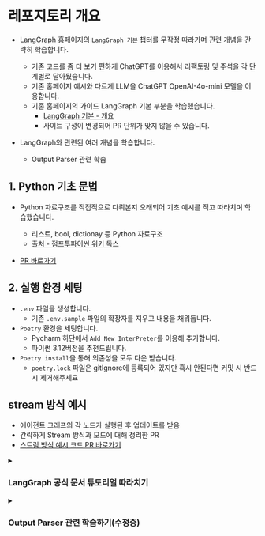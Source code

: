 # 레포지토리 개요

- LangGraph 홈페이지의 `LangGraph 기본` 챕터를 무작정 따라가며 관련 개념을 간략히 학습합니다.
  - 기존 코드를 좀 더 보기 편하게 ChatGPT를 이용해서 리팩토링 및 주석을 각 단계별로 달아뒀습니다.
  - 기존 홈페이지 예시와 다르게 LLM을 ChatGPT OpenAI-4o-mini 모델을 이용합니다.
  - 기존 홈페이지의 가이드 LangGraph 기본 부분을 학습했습니다.
    - [LangGraph 기본 - 개요](https://langchain-ai.github.io/langgraph/concepts/why-langgraph/)
    - 사이트 구성이 변경되어 PR 단위가 맞지 않을 수 있습니다.

- LangGraph와 관련된 여러 개념을 학습합니다.
  - Output Parser 관련 학습 

## 1. Python 기초 문법

- Python 자료구조를 직접적으로 다뤄본지 오래되어 기초 예시를 적고 따라치며 학습했습니다.
  - 리스트, bool, dictionay 등 Python 자료구조
  - [출처 - 점프투파이썬 위키 독스](https://wikidocs.net/book/1)

- [PR 바로가기](https://github.com/CheorHyeon/LangGraphTutorial/pull/4)

## 2. 실행 환경 세팅
- `.env` 파일을 생성합니다.
  - 기존 `.env.sample` 파일의 확장자를 지우고 내용을 채워둡니다.
- `Poetry` 환경을 세팅합니다.
  - Pycharm 하단에서 `Add New InterPreter`를 이용해 추가합니다.
  - 파이썬 3.12버전을 추천드립니다.
- `Poetry install`을 통해 의존성을 모두 다운 받습니다.
  - `poetry.lock` 파일은 gitIgnore에 등록되어 있지만 혹시 안된다면 커밋 시 반드시 제거해주세요
 
## stream 방식 예시
- 에이전트 그래프의 각 노드가 실행된 후 업데이트를 받음
- 간략하게 Stream 방식과 모드에 대해 정리한 PR
- [스트림 방식 예시 코드 PR 바로가기](https://github.com/CheorHyeon/LangGraphTutorial/pull/2)

<details>
<summary> <h3> LangGraph 공식 문서 튜토리얼 따라치기 </h3> </summary>

## 1부 : 기본 챗봇 만들기
- `BaseMessage 객체`로 자동 생성되는 내용을 본문에서 다룹니다.
- [1부 완성 PR 바로가기](https://github.com/CheorHyeon/LangGraphTutorial/pull/1)

## 2부 : 도구 추가
- `add_conditional_edges` 문법에 대해 다루며, 조건만 검사하는 별도 노드를 생성하지 않아도 동작함을 정리했습니다.
- Python의 Class에 대한 문법을 정리했습니다.
  - `__call__` 메서드를 정의하면 인스턴스의 이름을 함수로 사용할 수 있는 문법을 정리했습니다.
- [2부 완성 PR 바로가기](https://github.com/CheorHyeon/LangGraphTutorial/pull/3)

## 3부 : 메모리 추가
- 현재까지 구현한 챗봇은 이전 상호작용의 맥락을 기억하지 못해 일관성 있고 여러 차례 대화가 이어지는 대화가 제한됩니다.
- LangGraph는 checkpointer 그래프를 컴파일때 제공하여 문제 해결
  - 그래프를 컴파일할때 checkpointer=000 옵션을 주면 LangGraph가 각 노드 실행 후 상태를 자동 저장
- [3부 완성 PR 바로가기](https://github.com/CheorHyeon/LangGraphTutorial/pull/5)

## 4부 : Human-in-the-Loop
- 일부 작업의 경우 모든 것이 의도한 대로 실행되는지 확인하기 위해 실행 전에 사람의 승인을 받아야 할 수도 있습니다.
- 사용자 참여형 (Human-in-the-Loop) 워크플로를 지원하여 사용자 피드백에 따라 실행을 일시 중지하고 재개할 수 있습니다.
- [4부 완성 PR 바로가기](https://github.com/CheorHyeon/LangGraphTutorial/pull/6)

## 5부 : Customizing State
- 메시지 목록에 의존하지 않고 복잡한 동작을 정의하기 위해 상태에 필드를 추가합니다.
- 프롬프트 지시 사항과 맞지 않아 도구를 사용 하지 않아야 하는게 맞지 않나? 라는 의문을 가졌으나 이와 관련한 내용을 정리했습니다.
- [5부 완성 PR 바로가기](https://github.com/CheorHyeon/LangGraphTutorial/pull/7)

## 6부 : 시간여행(Time travel)
- 사용자가 이전 응답에서 시작해 별도 결과를 탐색 or 사용자가 어시스턴트의 작업을 되돌려 오류 수정 or 다른 전략 시도
- 그래프의 메서드를 이용하여 체크 포인트를 가져온 뒤 그래프를 되감는 예제
- get_state_history 메서드에 대해서도 설명을 추가했습니다.
- [6부 완성 PR 바로가기](https://github.com/CheorHyeon/LangGraphTutorial/pull/8)

</details>

<details>
<summary> <h3> Output Parser 관련 학습하기(수정중) </h3> </summary>



